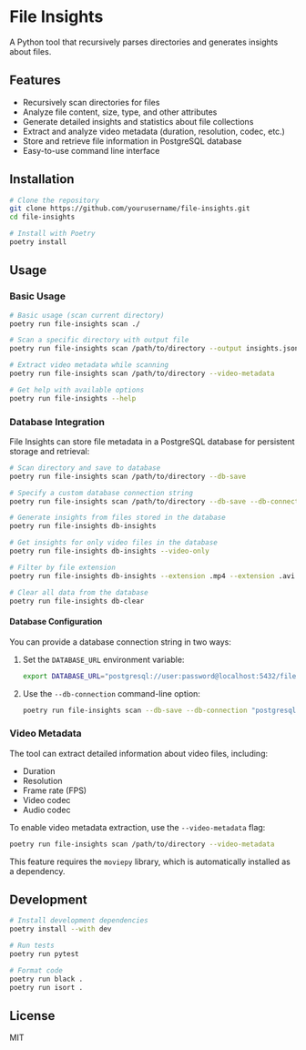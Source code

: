 # File Insights

A Python tool that recursively parses directories and generates insights about files.

## Features

- Recursively scan directories for files
- Analyze file content, size, type, and other attributes
- Generate detailed insights and statistics about file collections
- Extract and analyze video metadata (duration, resolution, codec, etc.)
- Store and retrieve file information in PostgreSQL database
- Easy-to-use command line interface

## Installation

```bash
# Clone the repository
git clone https://github.com/yourusername/file-insights.git
cd file-insights

# Install with Poetry
poetry install
```

## Usage

### Basic Usage

```bash
# Basic usage (scan current directory)
poetry run file-insights scan ./

# Scan a specific directory with output file
poetry run file-insights scan /path/to/directory --output insights.json

# Extract video metadata while scanning
poetry run file-insights scan /path/to/directory --video-metadata

# Get help with available options
poetry run file-insights --help
```

### Database Integration

File Insights can store file metadata in a PostgreSQL database for persistent storage and retrieval:

```bash
# Scan directory and save to database
poetry run file-insights scan /path/to/directory --db-save

# Specify a custom database connection string
poetry run file-insights scan /path/to/directory --db-save --db-connection "postgresql://user:password@localhost:5432/fileinsights"

# Generate insights from files stored in the database
poetry run file-insights db-insights

# Get insights for only video files in the database
poetry run file-insights db-insights --video-only

# Filter by file extension
poetry run file-insights db-insights --extension .mp4 --extension .avi

# Clear all data from the database
poetry run file-insights db-clear
```

#### Database Configuration

You can provide a database connection string in two ways:

1. Set the `DATABASE_URL` environment variable:
   ```bash
   export DATABASE_URL="postgresql://user:password@localhost:5432/fileinsights"
   ```

2. Use the `--db-connection` command-line option:
   ```bash
   poetry run file-insights scan --db-save --db-connection "postgresql://user:password@localhost:5432/fileinsights"
   ```

### Video Metadata

The tool can extract detailed information about video files, including:

- Duration
- Resolution
- Frame rate (FPS)
- Video codec
- Audio codec

To enable video metadata extraction, use the `--video-metadata` flag:

```bash
poetry run file-insights scan /path/to/directory --video-metadata
```

This feature requires the `moviepy` library, which is automatically installed as a dependency.

## Development

```bash
# Install development dependencies
poetry install --with dev

# Run tests
poetry run pytest

# Format code
poetry run black .
poetry run isort .
```

## License

MIT 